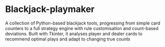 # Blackjack-playmaker
A collection of Python-based blackjack tools, progressing from simple card counters to a full strategy engine with rule customisation and count-based deviations. Built with Tkinter, it analyses player and dealer cards to recommend optimal plays and adapt to changing true counts
